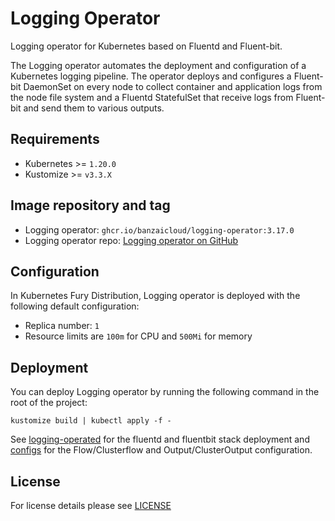 # Logging Operator

<!-- <KFD-DOCS> -->

Logging operator for Kubernetes based on Fluentd and Fluent-bit.

The Logging operator automates the deployment and configuration of a Kubernetes logging pipeline. The operator deploys
and configures a Fluent-bit DaemonSet on every node to collect container and application logs from the node file system
and a Fluentd StatefulSet that receive logs from Fluent-bit and send them to various outputs.

## Requirements

- Kubernetes >= `1.20.0`
- Kustomize >= `v3.3.X`

## Image repository and tag

* Logging operator: `ghcr.io/banzaicloud/logging-operator:3.17.0`
* Logging operator repo: [Logging operator on GitHub][logging-operator-github]

## Configuration

In Kubernetes Fury Distribution, Logging operator is deployed with the following default configuration:

- Replica number: `1`
- Resource limits are `100m` for CPU and `500Mi` for memory

## Deployment

You can deploy Logging operator by running the following command in the root of the project:

```shell
kustomize build | kubectl apply -f -
```

See [logging-operated](../logging-operated) for the fluentd and fluentbit stack deployment and [configs](../configs)
for the Flow/Clusterflow and Output/ClusterOutput configuration.

<!-- Links -->

[logging-operator-github]: https://github.com/banzaicloud/logging-operator

<!-- </KFD-DOCS> -->

## License

For license details please see [LICENSE](../../LICENSE)
